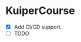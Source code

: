 # KuiperCourse
[ci-cd]: https://github.com/xioaxin/KuiperCourse/actions/workflows/c-cpp_ci_cd
- [x] Add CI/CD support.
- [ ] TODO
